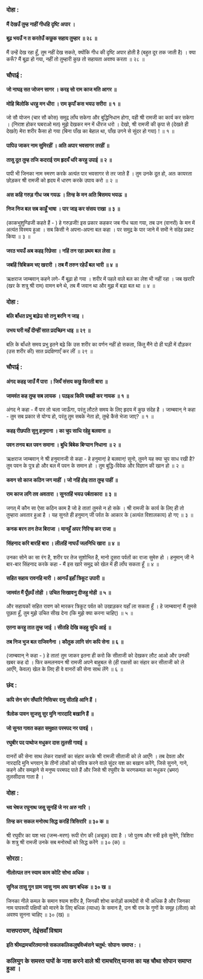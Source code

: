 ### दोहा :

#### मैं देखउँ तुम्ह नाहीं गीधहि दृष्टि अपार ।
#### बूढ़ भयउँ न त करतेउँ कछुक सहाय तुम्हार ॥ २८ ॥

मैं उन्हें देख रहा हूँ, तुम नहीं देख सकते, क्योंकि गीध की दृष्टि अपार होती है (बहुत दूर तक जाती है) । क्या करूँ? मैं बूढ़ा हो गया, नहीं तो तुम्हारी कुछ तो सहायता अवश्य करता ॥ २८ ॥

### चौपाई :

#### जो नाघइ सत जोजन सागर । करइ सो राम काज मति आगर ॥
#### मोहि बिलोकि धरहु मन धीरा । राम कृपाँ कस भयउ सरीरा ॥ १ ॥

जो सौ योजन (चार सौ कोस) समुद्र लाँघ सकेगा और बुद्धिनिधान होगा, वही श्री रामजी का कार्य कर सकेगा । (निराश होकर घबराओ मत) मुझे देखकर मन में धीरज धरो । देखो, श्री रामजी की कृपा से (देखते ही देखते) मेरा शरीर कैसा हो गया (बिना पाँख का बेहाल था, पाँख उगने से सुंदर हो गया) ! ॥ १ ॥

#### पापिउ जाकर नाम सुमिरहीं । अति अपार भवसागर तरहीं ॥
#### तासु दूत तुम्ह तजि कदराई राम हृदयँ धरि करहु उपाई ॥ २ ॥

पापी भी जिनका नाम स्मरण करके अत्यंत पार भवसागर से तर जाते हैं । तुम उनके दूत हो, अतः कायरता छोड़कर श्री रामजी को हृदय में धारण करके उपाय करो ॥ २ ॥

#### अस कहि गरुड़ गीध जब गयऊ । तिन्ह के मन अति बिसमय भयऊ ॥
#### निज निज बल सब काहूँ भाषा । पार जाइ कर संसय राखा ॥ ३ ॥

(काकभुशुण्डिजी कहते हैं - ) हे गरुड़जी! इस प्रकार कहकर जब गीध चला गया, तब उन (वानरों) के मन में अत्यंत विस्मय हुआ । सब किसी ने अपना-अपना बल कहा । पर समुद्र के पार जाने में सभी ने संदेह प्रकट किया ॥ ३ ॥

#### जरठ भयउँ अब कहइ रिछेसा । नहिं तन रहा प्रथम बल लेसा ॥
#### जबहिं त्रिबिक्रम भए खरारी । तब मैं तरुन रहेउँ बल भारी ॥ ४ ॥

ऋक्षराज जाम्बवान् कहने लगे- मैं बूढ़ा हो गया । शरीर में पहले वाले बल का लेश भी नहीं रहा । जब खरारि (खर के शत्रु श्री राम) वामन बने थे, तब मैं जवान था और मुझ में बड़ा बल था ॥ ४ ॥

### दोहा :

#### बलि बाँधत प्रभु बाढ़ेउ सो तनु बरनि न जाइ ।
#### उभय घरी महँ दीन्हीं सात प्रदच्छिन धाइ ॥ २९ ॥

बलि के बाँधते समय प्रभु इतने बढ़े कि उस शरीर का वर्णन नहीं हो सकता, किंतु मैंने दो ही घड़ी में दौड़कर (उस शरीर की) सात प्रदक्षिणाएँ कर लीं ॥ २९ ॥

### चौपाई :

#### अंगद कहइ जाउँ मैं पारा । जियँ संसय कछु फिरती बारा ॥
#### जामवंत कह तुम्ह सब लायक । पठइअ किमि सबही कर नायक ॥ १ ॥

अंगद ने कहा - मैं पार तो चला जाऊँगा, परंतु लौटते समय के लिए हृदय में कुछ संदेह है । जाम्बवान् ने कहा - तुम सब प्रकार से योग्य हो, परंतु तुम सबके नेता हो, तुम्हे कैसे भेजा जाए? ॥ १ ॥

#### कहइ रीछपति सुनु हनुमाना । का चुप साधि रहेहु बलवाना ॥
#### पवन तनय बल पवन समाना । बुधि बिबेक बिग्यान निधाना ॥ २ ॥

ऋक्षराज जाम्बवान् ने श्री हनुमानजी से कहा - हे हनुमान्! हे बलवान्! सुनो, तुमने यह क्या चुप साध रखी है? तुम पवन के पुत्र हो और बल में पवन के समान हो । तुम बुद्धि-विवेक और विज्ञान की खान हो ॥ २ ॥

#### कवन सो काज कठिन जग माहीं । जो नहिं होइ तात तुम्ह पाहीं ॥
#### राम काज लगि तव अवतारा । सुनतहिं भयउ पर्बताकारा ॥ ३ ॥

जगत् में कौन सा ऐसा कठिन काम है जो हे तात! तुमसे न हो सके । श्री रामजी के कार्य के लिए ही तो तुम्हारा अवतार हुआ है । यह सुनते ही हनुमान् जी पर्वत के आकार के (अत्यंत विशालकाय) हो गए ॥ ३ ॥

#### कनक बरन तन तेज बिराजा । मानहुँ अपर गिरिन्ह कर राजा ॥
#### सिंहनाद करि बारहिं बारा । लीलहिं नाघउँ जलनिधि खारा ॥ ४ ॥

उनका सोने का सा रंग है, शरीर पर तेज सुशोभित है, मानो दूसरा पर्वतों का राजा सुमेरु हो । हनुमान् जी ने बार-बार सिंहनाद करके कहा - मैं इस खारे समुद्र को खेल में ही लाँघ सकता हूँ ॥ ४ ॥

#### सहित सहाय रावनहि मारी । आनउँ इहाँ त्रिकूट उपारी ॥
#### जामवंत मैं पूँछउँ तोही । उचित सिखावनु दीजहु मोही ॥ ५ ॥

और सहायकों सहित रावण को मारकर त्रिकूट पर्वत को उखाड़कर यहाँ ला सकता हूँ । हे जाम्बवान्! मैं तुमसे पूछता हूँ, तुम मुझे उचित सीख देना (कि मुझे क्या करना चाहिए) ॥ ५ ॥

#### एतना करहु तात तुम्ह जाई । सीतहि देखि कहहु सुधि आई ॥
#### तब निज भुज बल राजिवनैना । कौतुक लागि संग कपि सेना ॥ ६ ॥

(जाम्बवान् ने कहा - ) हे तात! तुम जाकर इतना ही करो कि सीताजी को देखकर लौट आओ और उनकी खबर कह दो । फिर कमलनयन श्री रामजी अपने बाहुबल से (ही राक्षसों का संहार कर सीताजी को ले आएँगे, केवल) खेल के लिए ही वे वानरों की सेना साथ लेंगे ॥ ६ ॥

### छंद :

#### कपि सेन संग सँघारि निसिचर रामु सीतहि आनि हैं ।
#### त्रैलोक पावन सुजसु सुर मुनि नारदादि बखानि हैं ॥
#### जो सुनत गावत कहत समुक्षत परमपद नर पावई ।
#### रघुबीर पद पाथोज मधुकर दास तुलसी गावई ॥

वानरों की सेना साथ लेकर राक्षसों का संहार करके श्री रामजी सीताजी को ले आएँगे । तब देवता और नारदादि मुनि भगवान् के तीनों लोकों को पवित्र करने वाले सुंदर यश का बखान करेंगे, जिसे सुनने, गाने, कहने और समझने से मनुष्य परमपद पाते हैं और जिसे श्री रघुवीर के चरणकमल का मधुकर (भ्रमर) तुलसीदास गाता है ।

### दोहा :

#### भव भेषज रघुनाथ जसु सुनहिं जे नर अरु नारि ।
#### तिन्ह कर सकल मनोरथ सिद्ध करहिं त्रिसिरारि ॥ ३० क ॥

श्री रघुवीर का यश भव (जन्म-मरण) रूपी रोग की (अचूक) दवा है । जो पुरुष और स्त्री इसे सुनेंगे, त्रिशिरा के शत्रु श्री रामजी उनके सब मनोरथों को सिद्ध करेंगे ॥ ३० (क) ॥

### सोरठा :

#### नीलोत्पल तन स्याम काम कोटि सोभा अधिक ।
#### सुनिअ तासु गुन ग्राम जासु नाम अघ खग बधिक ॥ ३० ख ॥

जिनका नीले कमल के समान श्याम शरीर है, जिनकी शोभा करोड़ों कामदेवों से भी अधिक है और जिनका नाम पापरूपी पक्षियों को मारने के लिए बधिक (व्याधा) के समान है, उन श्री राम के गुणों के समूह (लीला) को अवश्य सुनना चाहिए ॥ ३० (ख) ॥

### मासपरायण, तेईसवाँ विश्राम

#### इति श्रीमद्रामचरितमानसे सकलकलिकलुषविध्वंसने चतुर्थ: सोपानः समाप्त : ।

### कलियुग के समस्त पापों के नाश करने वाले श्री रामचरित् मानस का यह चौथा सोपान समाप्त हुआ ।